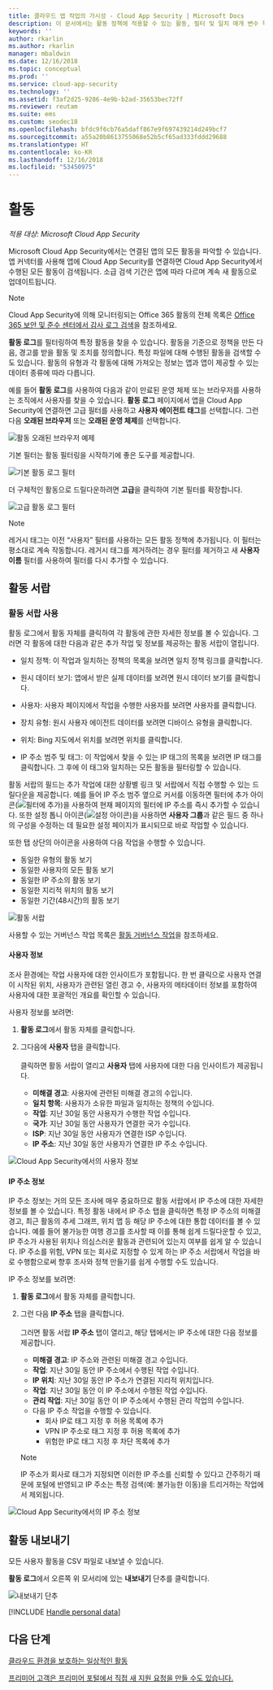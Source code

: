 ```yaml
---
title: 클라우드 앱 작업의 가시성 - Cloud App Security | Microsoft Docs
description: 이 문서에서는 활동 정책에 적용할 수 있는 활동, 필터 및 일치 매개 변수 목록을 제공합니다.
keywords: ''
author: rkarlin
ms.author: rkarlin
manager: mbaldwin
ms.date: 12/16/2018
ms.topic: conceptual
ms.prod: ''
ms.service: cloud-app-security
ms.technology: ''
ms.assetid: f3af2d25-9286-4e9b-b2ad-35653bec72ff
ms.reviewer: reutam
ms.suite: ems
ms.custom: seodec18
ms.openlocfilehash: bfdc9f6cb76a5daff867e9f697439214d249bcf7
ms.sourcegitcommit: a55a20b8613755068e52b5cf65ad333fddd29688
ms.translationtype: HT
ms.contentlocale: ko-KR
ms.lasthandoff: 12/16/2018
ms.locfileid: "53450975"
---
```

# <a name="activities"></a>활동

*적용 대상: Microsoft Cloud App Security*

Microsoft Cloud App Security에서는 연결된 앱의 모든 활동을 파악할 수 있습니다. 앱 커넥터를 사용해 앱에 Cloud App Security를 연결하면 Cloud App Security에서 수행된 모든 활동이 검색됩니다. 소급 검색 기간은 앱에 따라 다르며 계속 새 활동으로 업데이트됩니다. 

> [!NOTE] 
> Cloud App Security에 의해 모니터링되는 Office 365 활동의 전체 목록은 [Office 365 보안 및 준수 센터에서 감사 로그 검색](https://support.office.com/article/Search-the-audit-log-in-the-Office-365-Security-Compliance-Center-0d4d0f35-390b-4518-800e-0c7ec95e946c?ui=en-US&rs=en-US&ad=US#ID0EABAAA=Audited_activities)을 참조하세요.

**활동 로그**를 필터링하여 특정 활동을 찾을 수 있습니다. 활동을 기준으로 정책을 만든 다음, 경고를 받을 활동 및 조치를 정의합니다. 특정 파일에 대해 수행된 활동을 검색할 수도 있습니다. 활동의 유형과 각 활동에 대해 가져오는 정보는 앱과 앱이 제공할 수 있는 데이터 종류에 따라 다릅니다. 

예를 들어 **활동 로그**를 사용하여 다음과 같이 만료된 운영 체제 또는 브라우저를 사용하는 조직에서 사용자를 찾을 수 있습니다. **활동 로그** 페이지에서 앱을 Cloud App Security에 연결하면 고급 필터를 사용하고 **사용자 에이전트 태그**를 선택합니다. 그런 다음 **오래된 브라우저** 또는 **오래된 운영 체제**를 선택합니다.

 ![활동 오래된 브라우저 예제](media/activity-example-outdated.png)
 
기본 필터는 활동 필터링을 시작하기에 좋은 도구를 제공합니다.

 ![기본 활동 로그 필터](media/activity-log-filter-basic.png)

더 구체적인 활동으로 드릴다운하려면 **고급**을 클릭하여 기본 필터를 확장합니다.

 ![고급 활동 로그 필터](media/activity-log-filter-advanced.png)

> [!NOTE] 
> 레거시 태그는 이전 “사용자” 필터를 사용하는 모든 활동 정책에 추가됩니다. 이 필터는 평소대로 계속 작동합니다. 레거시 태그를 제거하려는 경우 필터를 제거하고 새 **사용자 이름** 필터를 사용하여 필터를 다시 추가할 수 있습니다.
 
## <a name="the-activity-drawer"></a>활동 서랍

### <a name="working-with-the-activity-drawer"></a>활동 서랍 사용

활동 로그에서 활동 자체를 클릭하여 각 활동에 관한 자세한 정보를 볼 수 있습니다. 그러면 각 활동에 대한 다음과 같은 추가 작업 및 정보를 제공하는 활동 서랍이 열립니다.

   - 일치 정책: 이 작업과 일치하는 정책의 목록을 보려면 일치 정책 링크를 클릭합니다.

   - 원시 데이터 보기: 앱에서 받은 실제 데이터를 보려면 원시 데이터 보기를 클릭합니다.

   - 사용자: 사용자 페이지에서 작업을 수행한 사용자를 보려면 사용자를 클릭합니다. 

   - 장치 유형: 원시 사용자 에이전트 데이터를 보려면 디바이스 유형을 클릭합니다. 

   - 위치: Bing 지도에서 위치를 보려면 위치를 클릭합니다.

   - IP 주소 범주 및 태그: 이 작업에서 찾을 수 있는 IP 태그의 목록을 보려면 IP 태그를 클릭합니다. 그 후에 이 태그와 일치하는 모든 활동을 필터링할 수 있습니다.    

 활동 서랍의 필드는 추가 작업에 대한 상황별 링크 및 서랍에서 직접 수행할 수 있는 드릴다운을 제공합니다. 예를 들어 IP 주소 범주 옆으로 커서를 이동하면 필터에 추가 아이콘(![필터에 추가](./media/add-to-filter-icon.png))을 사용하여 현재 페이지의 필터에 IP 주소를 즉시 추가할 수 있습니다. 또한 설정 톱니 아이콘(![설정 아이콘](./media/contextual-settings-icon.png))을 사용하면 **사용자 그룹**과 같은 필드 중 하나의 구성을 수정하는 데 필요한 설정 페이지가 표시되므로 바로 작업할 수 있습니다.

 또한 탭 상단의 아이콘을 사용하여 다음 작업을 수행할 수 있습니다.
 - 동일한 유형의 활동 보기
 - 동일한 사용자의 모든 활동 보기
 - 동일한 IP 주소의 활동 보기
 - 동일한 지리적 위치의 활동 보기
 - 동일한 기간(48시간)의 활동 보기
 
![활동 서랍](./media/activity-drawer.png "활동 서랍")  
  
사용할 수 있는 거버넌스 작업 목록은 [활동 거버넌스 작업](governance-actions.md#activity-governance-actions)을 참조하세요.

#### <a name="user-insights"></a>사용자 정보

조사 환경에는 작업 사용자에 대한 인사이트가 포함됩니다. 한 번 클릭으로 사용자 연결이 시작된 위치, 사용자가 관련된 열린 경고 수, 사용자의 메타데이터 정보를 포함하여 사용자에 대한 포괄적인 개요를 확인할 수 있습니다.

사용자 정보를 보려면:

1. **활동 로그**에서 활동 자체를 클릭합니다.

2. 그다음에 **사용자** 탭을 클릭합니다. <br></br> 클릭하면 활동 서랍이 열리고 **사용자** 탭에 사용자에 대한 다음 인사이트가 제공됩니다.
    - **미해결 경고**: 사용자에 관련된 미해결 경고의 수입니다.
    - **일치 항목**: 사용자가 소유한 파일과 일치하는 정책의 수입니다. 
    - **작업**: 지난 30일 동안 사용자가 수행한 작업 수입니다.
    - **국가**: 지난 30일 동안 사용자가 연결한 국가 수입니다.
    - **ISP**: 지난 30일 동안 사용자가 연결한 ISP 수입니다.
    - **IP 주소**: 지난 30일 동안 사용자가 연결한 IP 주소 수입니다.

![Cloud App Security에서의 사용자 정보](./media/user-insights.png)

#### <a name="ip-address-insights"></a>IP 주소 정보

IP 주소 정보는 거의 모든 조사에 매우 중요하므로 활동 서랍에서 IP 주소에 대한 자세한 정보를 볼 수 있습니다. 특정 활동 내에서 IP 주소 탭을 클릭하면 특정 IP 주소의 미해결 경고, 최근 활동의 추세 그래프, 위치 맵 등 해당 IP 주소에 대한 통합 데이터를 볼 수 있습니다. 예를 들어 불가능한 여행 경고를 조사할 때 이를 통해 쉽게 드릴다운할 수 있고, IP 주소가 사용된 위치나 의심스러운 활동과 관련되어 있는지 여부를 쉽게 알 수 있습니다. IP 주소를 위험, VPN 또는 회사로 지정할 수 있게 하는 IP 주소 서랍에서 작업을 바로 수행함으로써 향후 조사와 정책 만들기를 쉽게 수행할 수도 있습니다.

IP 주소 정보를 보려면:

1. **활동 로그**에서 활동 자체를 클릭합니다.

2. 그런 다음 **IP 주소** 탭을 클릭합니다. <br></br> 그러면 활동 서랍 **IP 주소** 탭이 열리고, 해당 탭에서는 IP 주소에 대한 다음 정보를 제공합니다.
    - **미해결 경고**: IP 주소와 관련된 미해결 경고 수입니다.
    - **작업**: 지난 30일 동안 IP 주소에서 수행된 작업 수입니다.
    - **IP 위치**: 지난 30일 동안 IP 주소가 연결된 지리적 위치입니다.
    - **작업**: 지난 30일 동안 이 IP 주소에서 수행된 작업 수입니다.
    - **관리 작업**: 지난 30일 동안 이 IP 주소에서 수행된 관리 작업의 수입니다.
    - 다음 IP 주소 작업을 수행할 수 있습니다.
        - 회사 IP로 태그 지정 후 허용 목록에 추가
        - VPN IP 주소로 태그 지정 후 허용 목록에 추가
        - 위험한 IP로 태그 지정 후 차단 목록에 추가

   >[!NOTE]
   > IP 주소가 회사로 태그가 지정되면 이러한 IP 주소를 신뢰할 수 있다고 간주하기 때문에 포털에 반영되고 IP 주소는 특정 검색(예: 불가능한 이동)을 트리거하는 작업에서 제외됩니다.
   >
![Cloud App Security에서의 IP 주소 정보](./media/ip-address-insights.png)

## 활동 내보내기 <a name="export"></a>

모든 사용자 활동을 CSV 파일로 내보낼 수 있습니다. 

**활동 로그**에서 오른쪽 위 모서리에 있는 **내보내기** 단추를 클릭합니다.

 ![내보내기 단추](./media/export-button.png)

[!INCLUDE [Handle personal data](../includes/gdpr-intro-sentence.md)]



## <a name="next-steps"></a>다음 단계  
[클라우드 환경을 보호하는 일상적인 활동](daily-activities-to-protect-your-cloud-environment.md)   

[프리미어 고객은 프리미어 포털에서 직접 새 지원 요청을 만들 수도 있습니다.](https://premier.microsoft.com/)  
  
  